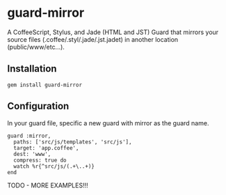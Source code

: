 guard-mirror
============

A CoffeeScript, Stylus, and Jade (HTML and JST) Guard that mirrors your source
files (.coffee/.styl/.jade/.jst.jadet) in another location (public/www/etc...).

Installation
------------

    gem install guard-mirror

Configuration
-------------

In your guard file, specific a new guard with mirror as the guard name.

    guard :mirror,
      paths: ['src/js/templates', 'src/js'],
      target: 'app.coffee',
      dest: 'www',
      compress: true do
      watch %r{^src/js/(.+\..+)}
    end

TODO - MORE EXAMPLES!!!

